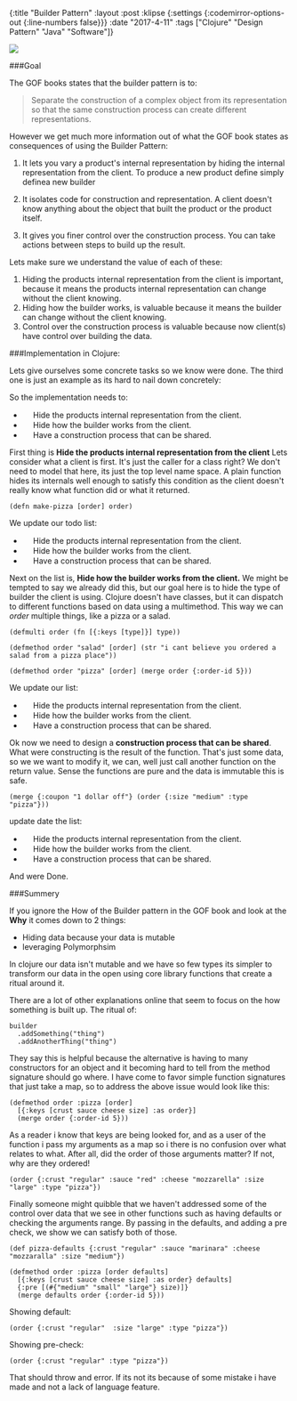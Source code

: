 {:title "Builder Pattern"
 :layout :post
 :klipse {:settings {:codemirror-options-out {:line-numbers false}}}
 :date "2017-4-11"
 :tags  ["Clojure" "Design Pattern" "Java" "Software"]}

<img src="/img/builder.jpg">

###Goal

The GOF books states that the builder pattern is to:

> Separate the construction of a complex object from its representation so that the same construction process can create different representations.

However we get much more information out of what the GOF book states as consequences of using the Builder Pattern:

1. It lets you vary a product's internal representation by hiding the internal
  representation from the client. To produce a new product define simply definea
  new builder

2. It isolates code for construction and representation. A client doesn't know
  anything about the object that built the product or the product itself.

3. It gives you finer control over the construction process. You can take
  actions between steps to build up the result.

Lets make sure we understand the value of each of these:

1. Hiding the products internal representation from the client is important, because it means the products internal
representation can change without the client knowing.
2. Hiding how the builder works, is valuable because it means the builder can change without the client knowing.
3. Control over the construction process is valuable because now client(s) have control over building the data. 


###Implementation in Clojure:

Lets give ourselves some concrete tasks so we know were done. The third one is just an example as its hard to nail down concretely:

So the implementation needs to:
* <img src="/img/checkbox.png" height="15" width="15"> Hide the products internal representation from the client.
* <img src="/img/checkbox.png" height="15" width="15"> Hide how the builder works from the client. 
* <img src="/img/checkbox.png" height="15" width="15"> Have a construction process that can be shared.


First thing is <b>Hide the products internal representation from the client</b>
Lets consider what a client is first. It's just the caller for a class right?
We don't need to model that here, its just the top level name space.
A plain function hides its internals well enough to satisfy this condition as
the client doesn't really know what function did or what it returned.

```klipse-cljs
(defn make-pizza [order] order)
```
We update our todo list:

* <img src="/img/checkbox-checked.png" height="15" width="15"> Hide the products internal representation from the client.
* <img src="/img/checkbox.png" height="15" width="15"> Hide how the builder works from the client. 
* <img src="/img/checkbox.png" height="15" width="15"> Have a construction process that can be shared.

Next on the list is, <b>Hide how the builder works from the client.</b>
We might be tempted to say we already did this, but our goal here is to hide the type of builder the client is using. Clojure doesn't have
classes, but it can dispatch to different functions based on data using a multimethod. This way we can <i>order</i> multiple things, like a pizza or a salad.

```klipse-cljs
(defmulti order (fn [{:keys [type]}] type))

(defmethod order "salad" [order] (str "i cant believe you ordered a salad from a pizza place"))

(defmethod order "pizza" [order] (merge order {:order-id 5}))
```

We update our list:

* <img src="/img/checkbox-checked.png" height="15" width="15"> Hide the products internal representation from the client.
* <img src="/img/checkbox-checked.png" height="15" width="15"> Hide how the builder works from the client. 
* <img src="/img/checkbox.png" height="15" width="15"> Have a construction process that can be shared.

Ok now we need to design a  <b>construction process that can be shared</b>. What were constructing is the result of the function. That's just some data,
so we we want to modify it, we can, well just call another function on the return value. Sense the functions are pure and the data is immutable this is safe.

```klipse-cljs
(merge {:coupon "1 dollar off"} (order {:size "medium" :type "pizza"}))
```

update date the list:

* <img src="/img/checkbox-checked.png" height="15" width="15"> Hide the products internal representation from the client.
* <img src="/img/checkbox-checked.png" height="15" width="15"> Hide how the builder works from the client. 
* <img src="/img/checkbox-checked.png" height="15" width="15"> Have a construction process that can be shared.

And were Done. 

###Summery

If you ignore the How of the Builder pattern in the GOF book and look at the <b>Why</b> it comes down to 2 things:

* Hiding data because your data is mutable
* leveraging Polymorphsim 

In clojure our data isn't mutable and we have so few types its simpler to transform our data in the open using core library functions that create
a ritual around it. 

There are a lot of other explanations online that seem to focus on the how something is built up. The ritual of:
```
builder
  .addSomething("thing")
  .addAnotherThing("thing")
```

They say this is helpful because the alternative is having to many constructors for an object and it becoming hard to tell
from the method signature should go where. I have come to favor simple function signatures that just take a map, so to address the above issue would
look like this:


```klipse-cljs
(defmethod order :pizza [order] 
  [{:keys [crust sauce cheese size] :as order}]
  (merge order {:order-id 5}))
```

As a reader i know that keys are being looked for, and as a user of the function i pass my arguments as a map so i there is no confusion 
over what relates to what. After all, did the order of those arguments matter? If not, why are they ordered!

```klipse-cljs
(order {:crust "regular" :sauce "red" :cheese "mozzarella" :size "large" :type "pizza"})
```

Finally someone might quibble that we haven't addressed some of the control over data that we see in other functions such as 
having defaults or checking the arguments range. By passing in the defaults, and adding a pre check, we 
show we can satisfy both of those.

```klipse-cljs
(def pizza-defaults {:crust "regular" :sauce "marinara" :cheese "mozzaralla" :size "medium"})

(defmethod order :pizza [order defaults] 
  [{:keys [crust sauce cheese size] :as order} defaults]
  {:pre [(#{"medium" "small" "large"} size)]}
  (merge defaults order {:order-id 5}))

```

Showing default:
```klipse-cljs
(order {:crust "regular"  :size "large" :type "pizza"})
```

Showing pre-check:
```klipse-cljs
(order {:crust "regular" :type "pizza"})
```

That should throw and error. If its not its because of some mistake i have
made and not a lack of language feature.

